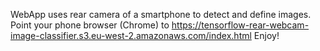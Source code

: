 WebApp uses rear camera of a smartphone to detect and define images.
Point your phone browser (Chrome) to https://tensorflow-rear-webcam-image-classifier.s3.eu-west-2.amazonaws.com/index.html
Enjoy!
